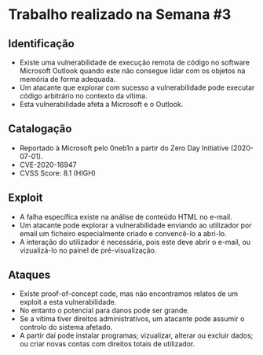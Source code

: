 # Trabalho realizado na Semana #3

## Identificação

- Existe uma vulnerabilidade de execução remota de código no software Microsoft Outlook
 quando este não consegue lidar com os objetos na memória de forma adequada.
- Um atacante que explorar com sucesso a vulnerabilidade pode executar
 código arbitrário no contexto da vítima.
- Esta vulnerabilidade afeta a Microsoft e o Outlook.

## Catalogação

- Reportado à Microsoft pelo 0neb1n a partir do Zero Day Initiative (2020-07-01).
- CVE-2020-16947
- CVSS Score: 8.1 (HIGH)

## Exploit

- A falha específica existe na análise de conteúdo HTML no e-mail.
- Um atacante pode explorar a vulnerabilidade enviando ao utilizador por email um 
ficheiro especialmente criado e convencê-lo a abri-lo.
- A interação do utilizador é necessária, pois este deve abrir o e-mail, ou
vizualizá-lo no painel de pré-visualização.

## Ataques

- Existe proof-of-concept code, mas não encontramos relatos de um exploit a esta 
vulnerabilidade.
- No entanto o potencial para danos pode ser grande.
- Se a vítima tiver direitos administrativos, um atacante pode assumir
o controlo do sistema afetado.
- A partir daí pode instalar programas; vizualizar, alterar ou excluir dados;
ou criar novas contas com direitos totais de utilizador.
